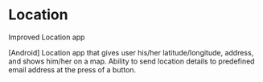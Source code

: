 Location
========

Improved Location app

[Android] Location app that gives user his/her latitude/longitude, address, and shows him/her on a map. Ability to send location details to predefined email address at the press of a button.
